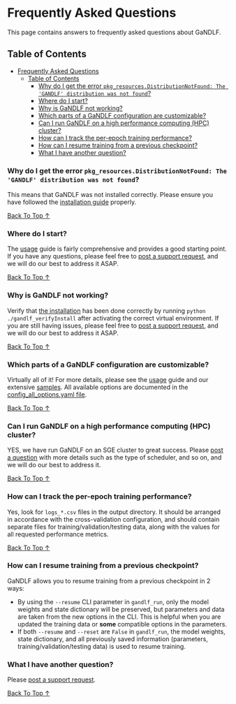 # Frequently Asked Questions

This page contains answers to frequently asked questions about GaNDLF.

## Table of Contents

- [Frequently Asked Questions](#frequently-asked-questions)
  - [Table of Contents](#table-of-contents)
    - [Why do I get the error `pkg_resources.DistributionNotFound: The 'GANDLF' distribution was not found`?](#why-do-i-get-the-error-pkg_resourcesdistributionnotfound-the-gandlf-distribution-was-not-found)
    - [Where do I start?](#where-do-i-start)
    - [Why is GaNDLF not working?](#why-is-gandlf-not-working)
    - [Which parts of a GaNDLF configuration are customizable?](#which-parts-of-a-gandlf-configuration-are-customizable)
    - [Can I run GaNDLF on a high performance computing (HPC) cluster?](#can-i-run-gandlf-on-a-high-performance-computing-hpc-cluster)
    - [How can I track the per-epoch training performance?](#how-can-i-track-the-per-epoch-training-performance)
    - [How can I resume training from a previous checkpoint?](#how-can-i-resume-training-from-a-previous-checkpoint)
    - [What I have another question?](#what-i-have-another-question)

### Why do I get the error `pkg_resources.DistributionNotFound: The 'GANDLF' distribution was not found`?

This means that GaNDLF was not installed correctly. Please ensure you have followed the [installation guide](https://cbica.github.io/GaNDLF/setup) properly.

[Back To Top &uarr;](#table-of-contents)

### Where do I start?

The [usage](https://cbica.github.io/GaNDLF/usage) guide is fairly comprehensive and provides a good starting point. If you have any questions, please feel free to [post a support request](https://github.com/CBICA/GaNDLF/issues/new?assignees=&labels=&template=--questions-help-support.md&title=), and we will do our best to address it ASAP.

[Back To Top &uarr;](#table-of-contents)

### Why is GaNDLF not working?

Verify that [the installation](https://cbica.github.io/GaNDLF/setup) has been done correctly by running `python ./gandlf_verifyInstall` after activating the correct virtual environment. If you are still having issues, please feel free to [post a support request](https://github.com/CBICA/GaNDLF/issues/new?assignees=&labels=&template=--questions-help-support.md&title=), and we will do our best to address it ASAP.

[Back To Top &uarr;](#table-of-contents)

### Which parts of a GaNDLF configuration are customizable?

Virtually all of it! For more details, please see the [usage](https://cbica.github.io/GaNDLF/usage) guide and our extensive [samples](https://github.com/CBICA/GaNDLF/tree/master/samples). All available options are documented in the [config_all_options.yaml file](https://github.com/CBICA/GaNDLF/blob/master/samples/config_all_options.yaml).

[Back To Top &uarr;](#table-of-contents)

### Can I run GaNDLF on a high performance computing (HPC) cluster?

YES, we have run GaNDLF on an SGE cluster to great success. Please [post a question](https://github.com/CBICA/GaNDLF/issues/new?assignees=&labels=&template=--questions-help-support.md&title=) with more details such as the type of scheduler, and so on, and we will do our best to address it.

[Back To Top &uarr;](#table-of-contents)

### How can I track the per-epoch training performance?

Yes, look for `logs_*.csv` files in the output directory. It should be arranged in accordance with the cross-validation configuration, and should contain separate files for training/validation/testing data, along with the values for all requested performance metrics.

[Back To Top &uarr;](#table-of-contents)

### How can I resume training from a previous checkpoint?

GaNDLF allows you to resume training from a previous checkpoint in 2 ways:
- By using the `--resume` CLI parameter in `gandlf_run`, only the model weights and state dictionary will be preserved, but parameters and data are taken from the new options in the CLI. This is helpful when you are updated the training data or **some** compatible options in the parameters.
- If both `--resume` and `--reset` are `False` in `gandlf_run`, the model weights, state dictionary, and all previously saved information (parameters, training/validation/testing data) is used to resume training.
### What I have another question?

Please [post a support request](https://github.com/CBICA/GaNDLF/issues/new?assignees=&labels=&template=--questions-help-support.md&title=).

[Back To Top &uarr;](#table-of-contents)
